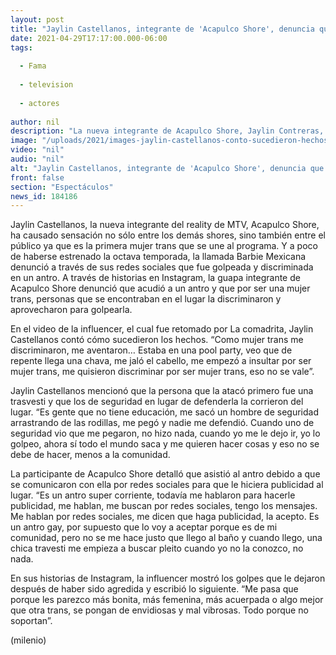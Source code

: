 ```yaml
---
layout: post
title: "Jaylin Castellanos, integrante de 'Acapulco Shore', denuncia que sufrió discriminación en un antro"
date: 2021-04-29T17:17:00.000-06:00
tags:
  
  - Fama
  
  - television
  
  - actores
  
author: nil
description: "La nueva integrante de Acapulco Shore, Jaylin Contreras, denunció que la golpearon y discriminaron en un antro. "
image: "/uploads/2021/images-jaylin-castellanos-conto-sucedieron-hechos.jpg"
video: "nil"
audio: "nil"
alt: "Jaylin Castellanos, integrante de 'Acapulco Shore', denuncia que sufrió discriminación en un antro"
front: false
section: "Espectáculos"
news_id: 184186
---
```


Jaylin Castellanos, la nueva integrante del reality de MTV, Acapulco Shore, ha causado sensación no sólo entre los demás shores, sino también entre el público ya que es la primera mujer trans que se une al programa. Y a poco de haberse estrenado la octava temporada, la llamada Barbie Mexicana denunció a través de sus redes sociales que fue golpeada y discriminada en un antro. A través de historias en Instagram, la guapa integrante de Acapulco Shore denunció que acudió a un antro y que por ser una mujer trans, personas que se encontraban en el lugar la discriminaron y aprovecharon para golpearla. 

En el video de la influencer, el cual fue retomado por La comadrita, Jaylin Castellanos contó cómo sucedieron los hechos. “Como mujer trans me discriminaron, me aventaron… Estaba en una pool party, veo que de repente llega una chava, me jaló el cabello, me empezó a insultar por ser mujer trans, me quisieron discriminar por ser mujer trans, eso no se vale”. 

Jaylin Castellanos mencionó que la persona que la atacó primero fue una trasvesti y que los de seguridad en lugar de defenderla la corrieron del lugar. “Es gente que no tiene educación, me sacó un hombre de seguridad arrastrando de las rodillas, me pegó y nadie me defendió. Cuando uno de seguridad vio que me pegaron, no hizo nada, cuando yo me le dejo ir, yo lo golpeo, ahora sí todo el mundo saca y me quieren hacer cosas y eso no se debe de hacer, menos a la comunidad.

La participante de Acapulco Shore detalló que asistió al antro debido a que se comunicaron con ella por redes sociales para que le hiciera publicidad al lugar. “Es un antro super corriente, todavía me hablaron para hacerle publicidad, me hablan, me buscan por redes sociales, tengo los mensajes. Me hablan por redes sociales, me dicen que haga publicidad, la acepto. Es un antro gay, por supuesto que lo voy a aceptar porque es de mi comunidad, pero no se me hace justo que llego al baño y cuando llego, una chica travesti me empieza a buscar pleito cuando yo no la conozco, no nada.

En sus historias de Instagram, la influencer mostró los golpes que le dejaron después de haber sido agredida y escribió lo siguiente. “Me pasa que porque les parezco más bonita, más femenina, más acuerpada o algo mejor que otra trans, se pongan de envidiosas y mal vibrosas. Todo porque no soportan”.

(milenio)